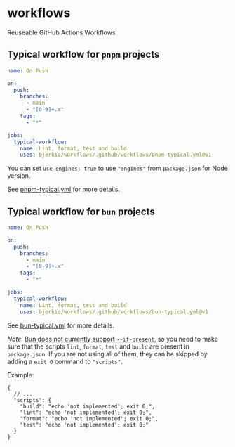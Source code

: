 # workflows

Reuseable GitHub Actions Workflows

## Typical workflow for `pnpm` projects

```yaml
name: On Push

on:
  push:
    branches:
      - main
      - "[0-9]+.x"
    tags:
      - "*"

jobs:
  typical-workflow:
    name: Lint, format, test and build
    uses: bjerkio/workflows/.github/workflows/pnpm-typical.yml@v1
```

You can set `use-engines: true` to use `"engines"` from `package.json` for Node version.

See [pnpm-typical.yml](.github/workflows/pnpm-typical.yml) for more details.

## Typical workflow for `bun` projects

```yaml
name: On Push

on:
  push:
    branches:
      - main
      - "[0-9]+.x"
    tags:
      - "*"

jobs:
  typical-workflow:
    name: Lint, format, test and build
    uses: bjerkio/workflows/.github/workflows/bun-typical.yml@v1
```

See [bun-typical.yml](.github/workflows/bun-typical.yml) for more details.

_Note_: [Bun does not currently support `--if-present`][bun-if-present-issue], so you need to make sure that the scripts `lint`, `format`, `test` and `build` are present in `package.json`.
If you are not using all of them, they can be skipped by adding a `exit 0` command
to `"scripts"`.

Example:

```jsonc
{
  // ...
  "scripts": {
    "build": "echo 'not implemented'; exit 0;",
    "lint": "echo 'not implemented'; exit 0;",
    "format": "echo 'not implemented'; exit 0;",
    "test": "echo 'not implemented'; exit 0;"
  }
}
```

[bun-if-present-issue]: https://github.com/oven-sh/bun/issues/5670
